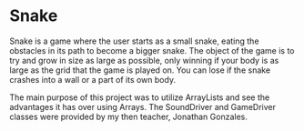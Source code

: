 # Snake
Snake is a game where the user starts as a small snake, eating the obstacles in its path to become a bigger snake. The object of the game is to try and
grow in size as large as possible, only winning if your body is as large as the grid that the game is played on. You can lose if the snake crashes
into a wall or a part of its own body.

The main purpose of this project was to utilize ArrayLists and see the advantages it has over using Arrays. The SoundDriver and GameDriver classes were
provided by my then teacher, Jonathan Gonzales.
